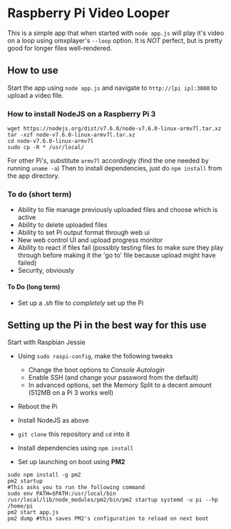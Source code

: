 Raspberry Pi Video Looper
=========================

This is a simple app that when started with `node app.js` will play it's video on a loop using omxplayer's `--loop` option. It is *NOT* perfect, but is pretty good for longer files well-rendered.

## How to use

Start the app using `node app.js` and navigate to `http://[pi ip]:3000` to upload a video file.

### How to install NodeJS on a Raspberry Pi 3

```shell
wget https://nodejs.org/dist/v7.6.0/node-v7.6.0-linux-armv7l.tar.xz
tar -xzf node-v7.6.0-linux-armv7l.tar.xz
cd node-v7.6.0-linux-armv7l
sudo cp -R * /usr/local/
```

For other Pi's, substitute `armv7l` accordingly (find the one needed by running `uname -a`)
Then to install dependencies, just do `npm install` from the app directory.

### To do (short term)
- Ability to file manage previously uploaded files and choose which is active
- Ability to delete uploaded files
- Ability to set Pi output format through web ui
- New web control UI and upload progress monitor
- Ability to react if files fail (possibly testing files to make sure they play through before making it the 'go to' file because upload might have failed)
- Security, obviously

#### To Do (long term)
- Set up a .sh file to _completely_ set up the Pi

## Setting up the Pi in the best way for this use
Start with Raspbian Jessie
- Using `sudo raspi-config`, make the following tweaks
  - Change the boot options to _Console Autologin_
  - Enable SSH (and change your password from the default)
  - In advanced options, set the Memory Split to a decent amount (512MB on a Pi 3 works well)
- Reboot the Pi

- Install NodeJS as above
- `git clone` this repository and `cd` into it
- Install dependencies using `npm install`

- Set up launching on boot using **PM2**
```shell
sudo npm install -g pm2
pm2 startup
#This asks you to run the following command
sudo env PATH=$PATH:/usr/local/bin /usr/local/lib/node_modules/pm2/bin/pm2 startup systemd -u pi --hp /home/pi
pm2 start app.js
pm2 dump #this saves PM2's configuration to reload on next boot
```
